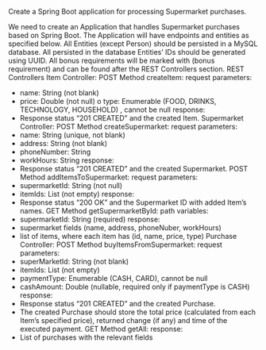 Create a Spring Boot application for processing Supermarket purchases.

We need to create an Application that handles Supermarket purchases based on Spring Boot. The Application will have endpoints and entities as specified below.
All Entities (except Person) should be persisted in a MySQL database. All persisted in the database Entities’ IDs should be generated using UUID.
All bonus requirements will be marked with (bonus requirement) and can be found after the REST Controllers section.
REST Controllers
Item Controller: 
POST Method createItem: 
request parameters:
-	name: String (not blank)
-	price: Double (not null)
o	type: Enumerable (FOOD, DRINKS, TECHNOLOGY, HOUSEHOLD) , cannot be null 
response:
-	Response status “201 CREATED” and the created Item.
Supermarket Controller:
POST Method createSupermarket:
request parameters:
-	name: String (unique, not blank)	 
-	address: String (not blank)
-	phoneNumber: String
-	workHours: String
response:
-	Response status “201 CREATED” and the created Supermarket.
POST Method addItemsToSupermarket:
request parameters:
-	supermarketId: String (not null)
-	itemIds: List<String> (not empty)
response:
-	Response status “200 OK” and the Supermarket ID with added Item’s names.
GET Method getSupermarketById:
path variables:
-	supermarketId: String (required)
response:
-	supermarket fields (name, address, phoneNuber, workHours)
-	list of items, where each item has (id, name, price, type)
Purchase Controller:
POST Method buyItemsFromSupermarket: 
request parameters:
-	superMarketId: String (not blank)
-	itemIds: List<String> (not empty)
-	paymentType: Enumerable (CASH, CARD), cannot be null
-	cashAmount: Double (nullable, required only if paymentType is CASH)
response:
-	Response status “201 CREATED” and the created Purchase.
-	The created Purchase should store the total price (calculated from each Item’s specified price), returned change (if any) and time of the executed payment. 
GET Method getAll:
response:
-	List of purchases with the relevant fields 
